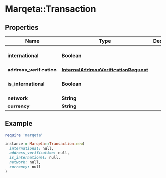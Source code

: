 # Marqeta::Transaction

## Properties

| Name | Type | Description | Notes |
| ---- | ---- | ----------- | ----- |
| **international** | **Boolean** |  | [optional][default to false] |
| **address_verification** | [**InternalAddressVerificationRequest**](InternalAddressVerificationRequest.md) |  | [optional] |
| **is_international** | **Boolean** |  | [optional][default to false] |
| **network** | **String** |  |  |
| **currency** | **String** |  | [optional] |

## Example

```ruby
require 'marqeta'

instance = Marqeta::Transaction.new(
  international: null,
  address_verification: null,
  is_international: null,
  network: null,
  currency: null
)
```

